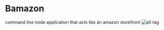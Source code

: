 # Bamazon
command line node application that acts like an amazon storefront
![alt tag](https://raw.githubusercontent.com/robbethencourt/Bamazon/Bamazon-sc-1.jpg.png)